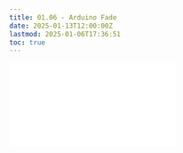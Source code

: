 ```yaml
---
title: 01.06 - Arduino Fade
date: 2025-01-13T12:00:00Z
lastmod: 2025-01-06T17:36:51
toc: true
---
```


![Link to included file content](../../../../arduino/arduino-fade.md)
